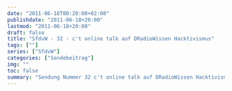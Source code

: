 ```yaml
---
date: "2011-06-18T00:20:00+02:00"
publishdate: "2011-06-18+20:00"
lastmod: "2011-06-18+20:00"
draft: false
title: "SfdvW - 32 - c't online talk auf DRadioWissen Hacktivismus"
tags: [""]
series: ["SfdvW"]
categories: ["Sendebeitrag"]
img: ""
toc: false
summary: "Sendung Nummer 32 c't online talk auf DRadioWissen Hacktivismus"
---
```


<div id="example"></div>
<script src="https://cdn.podlove.org/web-player/embed.js"></script>

<script>
  podlovePlayer('#example', '/blog/sfdvw32.json');
</script>
